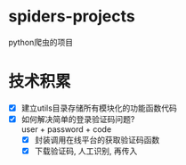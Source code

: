 # spiders-projects
 python爬虫的项目

# 技术积累
- [x] 建立utils目录存储所有模块化的功能函数代码
- [x] 如何解决简单的登录验证码问题?\
user + password + code
    - [x] 封装调用在线平台的获取验证码函数
    - [x] 下载验证码, 人工识别, 再传入 

